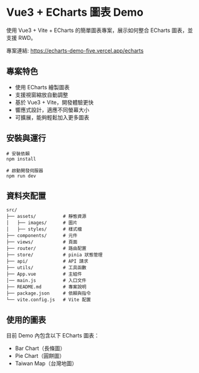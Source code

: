 # Vue3 + ECharts 圖表 Demo

使用 Vue3 + Vite + ECharts 的簡單圖表專案，展示如何整合 ECharts 圖表，並支援 RWD。

專案連結: https://echarts-demo-five.vercel.app/echarts

## 專案特色

- 使用 ECharts 繪製圖表
- 支援視窗縮放自動調整
- 基於 Vue3 + Vite，開發體驗更快
- 響應式設計，適應不同螢幕大小
- 可擴展，能夠輕鬆加入更多圖表

## 安裝與運行

```
# 安裝依賴
npm install

# 啟動開發伺服器
npm run dev
```

## 資料夾配置

```
src/
├── assets/          # 靜態資源
│   ├── images/      # 圖片
│   ├── styles/      # 樣式檔
├── components/      # 元件
├── views/           # 頁面
├── router/          # 路由配置
├── store/           # pinia 狀態管理
├── api/             # API 請求
├── utils/           # 工具函數
├── App.vue          # 主組件
│── main.js          # 入口文件
├── README.md        # 專案說明
├── package.json     # 依賴與指令
└── vite.config.js   # Vite 配置
```

## 使用的圖表

目前 Demo 內包含以下 ECharts 圖表：

- Bar Chart（長條圖）
- Pie Chart（圓餅圖）
- Taiwan Map（台灣地圖）
